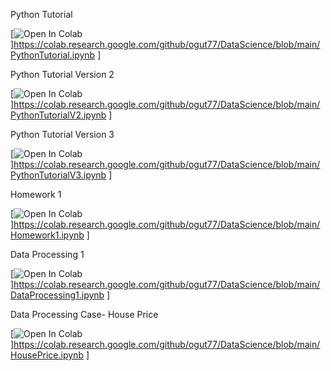 
Python Tutorial

[![Open In Colab](https://colab.research.google.com/assets/colab-badge.svg)]https://colab.research.google.com/github/ogut77/DataScience/blob/main/PythonTutorial.ipynb ]

Python Tutorial Version 2

[![Open In Colab](https://colab.research.google.com/assets/colab-badge.svg)]https://colab.research.google.com/github/ogut77/DataScience/blob/main/PythonTutorialV2.ipynb ]

Python Tutorial Version 3

[![Open In Colab](https://colab.research.google.com/assets/colab-badge.svg)]https://colab.research.google.com/github/ogut77/DataScience/blob/main/PythonTutorialV3.ipynb ]

Homework 1

[![Open In Colab](https://colab.research.google.com/assets/colab-badge.svg)]https://colab.research.google.com/github/ogut77/DataScience/blob/main/Homework1.ipynb ]

Data Processing 1

[![Open In Colab](https://colab.research.google.com/assets/colab-badge.svg)]https://colab.research.google.com/github/ogut77/DataScience/blob/main/DataProcessing1.ipynb ]

Data Processing Case- House Price

[![Open In Colab](https://colab.research.google.com/assets/colab-badge.svg)]https://colab.research.google.com/github/ogut77/DataScience/blob/main/HousePrice.ipynb ]
